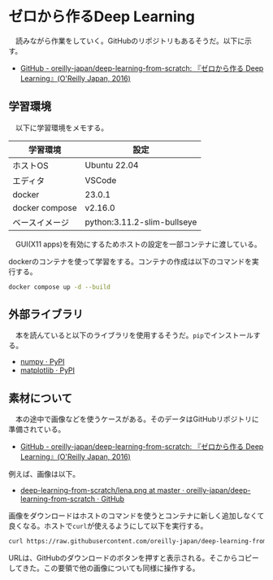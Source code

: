 # ゼロから作るDeep Learning
　読みながら作業をしていく。GitHubのリポジトリもあるそうだ。以下に示す。

- [GitHub - oreilly-japan/deep-learning-from-scratch: 『ゼロから作る Deep Learning』(O'Reilly Japan, 2016)](https://github.com/oreilly-japan/deep-learning-from-scratch)

## 学習環境
　以下に学習環境をメモする。

|学習環境|設定|
|-|-|
|ホストOS|Ubuntu 22.04|
|エディタ|VSCode|
|docker|23.0.1|
|docker compose|v2.16.0|
|ベースイメージ|python:3.11.2-slim-bullseye|

　GUI(X11 apps)を有効にするためホストの設定を一部コンテナに渡している。

dockerのコンテナを使って学習をする。コンテナの作成は以下のコマンドを実行する。

```bash
docker compose up -d --build
```

## 外部ライブラリ
　本を読んていると以下のライブラリを使用するそうだ。`pip`でインストールする。

- [numpy · PyPI](https://pypi.org/project/numpy/)
- [matplotlib · PyPI](https://pypi.org/project/matplotlib/)

## 素材について
　本の途中で画像などを使うケースがある。そのデータはGitHubリポジトリに準備されている。

- [GitHub - oreilly-japan/deep-learning-from-scratch: 『ゼロから作る Deep Learning』(O'Reilly Japan, 2016)](https://github.com/oreilly-japan/deep-learning-from-scratch)

例えば、画像は以下。

- [deep-learning-from-scratch/lena.png at master · oreilly-japan/deep-learning-from-scratch · GitHub](https://github.com/oreilly-japan/deep-learning-from-scratch/blob/master/dataset/lena.png)

画像をダウンロードはホストのコマンドを使うとコンテナに新しく追加しなくて良くなる。ホストで`curl`が使えるようにして以下を実行する。

```bash
curl https://raw.githubusercontent.com/oreilly-japan/deep-learning-from-scratch/master/dataset/lena.png -o lena.png
```

URLは、GitHubのダウンロードのボタンを押すと表示される。そこからコピーしてきた。この要領で他の画像についても同様に操作する。